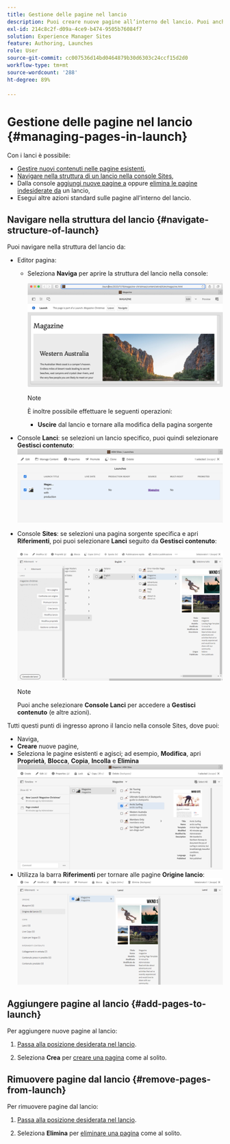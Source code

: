 ```yaml
---
title: Gestione delle pagine nel lancio
description: Puoi creare nuove pagine all’interno del lancio. Puoi anche eliminare le pagine indesiderate.
exl-id: 214c8c2f-d09a-4ce9-b474-9505b76084f7
solution: Experience Manager Sites
feature: Authoring, Launches
role: User
source-git-commit: cc007536d14bd0464879b30d6303c24ccf15d2d0
workflow-type: tm+mt
source-wordcount: '288'
ht-degree: 89%

---
```


# Gestione delle pagine nel lancio {#managing-pages-in-launch}

Con i lanci è possibile:

* [Gestire nuovi contenuti nelle pagine esistenti](/help/sites-cloud/authoring/launches/editing.md),
* [Navigare nella struttura di un lancio nella console Sites](#navigate-structure-of-launch),
* Dalla console [aggiungi nuove pagine a](#add-pages-to-launch) oppure [elimina le pagine indesiderate da](#remove-pages-from-launch) un lancio,
* Esegui altre azioni standard sulle pagine all’interno del lancio.

## Navigare nella struttura del lancio {#navigate-structure-of-launch}

Puoi navigare nella struttura del lancio da:

* Editor pagina:

   * Seleziona **Naviga** per aprire la struttura del lancio nella console:

     ![Navigare nel lancio dall’Editor pagina](/help/sites-cloud/authoring/assets/launches-navigate-page-editor.png)

     >[!NOTE]
     >
     >È inoltre possibile effettuare le seguenti operazioni:
     >
     >* **Uscire** dal lancio e tornare alla modifica della pagina sorgente

* Console **Lanci**: 
se selezioni un lancio specifico, puoi quindi selezionare **Gestisci contenuto**:
  ![Console Lanci: gestisci contenuto](/help/sites-cloud/authoring/assets/launches-navigate-launches-console.png)

* Console **Sites**:
se selezioni una pagina sorgente specifica e apri **Riferimenti**, poi puoi selezionare **Lanci** seguito da **Gestisci contenuto**:

  ![Console Lanci: gestisci contenuto](/help/sites-cloud/authoring/assets/launches-navigate-sites-console.png)

  >[!NOTE]
  >
  >Puoi anche selezionare **Console Lanci** per accedere a **Gestisci contenuto** (e altre azioni).

Tutti questi punti di ingresso aprono il lancio nella console Sites, dove puoi:

* Naviga,
* **Creare** nuove pagine,
* Seleziona le pagine esistenti e agisci; ad esempio, **Modifica**, apri **Proprietà**, **Blocca**, **Copia**, **Incolla** e **Elimina**
  ![Navigare il lancio nella console Sites da Gestisci contenuto](/help/sites-cloud/authoring/assets/launches-navigate-manage-content.png)
* Utilizza la barra **Riferimenti** per tornare alle pagine **Origine lancio**:
  ![Console Sites: origine lancio](/help/sites-cloud/authoring/assets/launches-navigate-launch-source.png)

## Aggiungere pagine al lancio {#add-pages-to-launch}

Per aggiungere nuove pagine al lancio:

1. [Passa alla posizione desiderata nel lancio](#navigate-structure-of-launch).

1. Seleziona **Crea** per [creare una pagina](/help/sites-cloud/authoring/sites-console/creating-pages.md#creating-a-new-page) come al solito.

## Rimuovere pagine dal lancio {#remove-pages-from-launch}

Per rimuovere pagine dal lancio:

1. [Passa alla posizione desiderata nel lancio](#navigate-structure-of-launch).

1. Seleziona **Elimina** per [eliminare una pagina](/help/sites-cloud/authoring/sites-console/managing-pages.md#deleting-a-page) come al solito.
